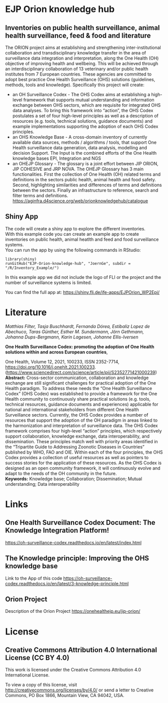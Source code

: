 # EJP Orion knowledge hub
## Inventories on public health surveillance, animal health surveillance, feed & food and literature
The ORION project aims at establishing and strengthening inter-institutional collaboration and transdisciplinary knowledge transfer in the area of surveillance data integration and interpretation, along the One Health (OH) objective of improving health and wellbeing. This will be achieved through an interdisciplinary collaboration of 13 veterinary and/or public health institutes from 7 European countries. These agencies are committed to adopt best practice One Health Surveillance (OHS) solutions (guidelines, methods, tools and knowledge). Specifically this project will create:
- an OH Surveillance Codex - The OHS Codex aims at establishing a high-level framework that supports mutual understanding and information exchange between OHS sectors, which are requisite for integrated OHS data analyses. To bring this framework into “action”, the OHS Codex postulates a set of four high-level principles as well as a description of resources (e.g. tools, technical solutions, guidance documents) and example implementations supporting the adoption of each OHS Codex principles.
- an OHS Knowledge Base - A cross-domain inventory of currently available data sources, methods / algorithms / tools, that support One Health surveillance data generation, data analysis, modelling and decision Support. The Input is the combined efforts of the One Health knowledge bases EPI, Integration and NGS
- an OHEJP Glossary - The glossary is a joint effort between JIP ORION, JIP COHESIVE and JRP NOVA. The OHEJP Glossary has 3 main functionalities. First the collection of One Health (OH) related terms and definitions in the sectors public health, animal health and food safety. Second, highlighting similarities and differences of terms and definitions between the sectors. Finally an infrastructure to reference, search and filter terms and definitions. https://aginfra.d4science.org/web/orionknowledgehub/catalogue

## Shiny App
The code will create a shiny app to explore the different inventories.   
With this example code you can create an example app to create inventories on public health, animal heatlth and feed and food surveillance systems.  
You can run the app by using the following commands in RStudio:
```
library(shiny)
runGitHub("EJP-Orion-knowledge-hub", "JoernGe", subdir = "/R/Inventory_Example/")
```
In this example app we did not include the logo of FLI or the project and the number of surveillance systems is limited.

You can find the full app at: https://shiny.fli.de/ife-apps/EJPOrion_WP2Epi/


# Literature
*Matthias Filter, Tasja Buschhardt, Fernanda Dórea, Estibaliz Lopez de Abechuco, Taras Günther, Esther M. Sundermann, Jörn Gethmann, Johanna Dups-Bergmann, Karin Lagesen, Johanne Ellis-Iversen*    
    
**One Health Surveillance Codex: promoting the adoption of One Health solutions within and across European countries**,    
    
One Health, Volume 12, 2021, 100233, ISSN 2352-7714,    
https://doi.org/10.1016/j.onehlt.2021.100233.    
(https://www.sciencedirect.com/science/article/pii/S2352771421000239)    
**Abstract:** Cross-sector communication, collaboration and knowledge exchange are still significant challenges for practical adoption of the One Health paradigm. To address these needs the “One Health Surveillance Codex” (OHS Codex) was established to provide a framework for the One Health community to continuously share practical solutions (e.g. tools, technical resources, guidance documents and experiences) applicable for national and international stakeholders from different One Health Surveillance sectors. Currently, the OHS Codex provides a number of resources that support the adoption of the OH paradigm in areas linked to the harmonization and interpretation of surveillance data. The OHS Codex framework comprises four high-level “action” principles, which respectively support collaboration, knowledge exchange, data interoperability, and dissemination. These principles match well with priority areas identified in the “Tripartite Guide to Addressing Zoonotic Diseases in Countries” published by WHO, FAO and OIE. Within each of the four principles, the OHS Codex provides a collection of useful resources as well as pointers to success stories for the application of these resources. As the OHS Codex is designed as an open community framework, it will continuously evolve and adapt to the needs of the OH community in the future.    
**Keywords:** Knowledge base; Collaboration; Dissemination; Mutual understanding; Data interoperability

# Links
## One Health Surveillance Codex Document: The Knowledge Integration Platform!
https://oh-surveillance-codex.readthedocs.io/en/latest/index.html

## The Knowledge principle: Improving the OHS knowledge base
Link to the App of this code
https://oh-surveillance-codex.readthedocs.io/en/latest/3-knowledge-principle.html

## Orion Project
Description of the Orion Project
https://onehealthejp.eu/jip-orion/

# License
## Creative Commons Attribution 4.0 International License (CC BY 4.0)
This work is licensed under the Creative Commons Attribution 4.0 International License.

To view a copy of this license, visit http://creativecommons.org/licenses/by/4.0/ or send a letter to Creative Commons, PO Box 1866, Mountain View, CA 94042, USA.

